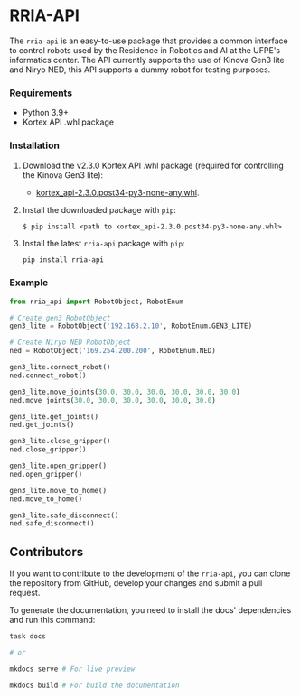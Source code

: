 # RRIA-API

The `rria-api` is an easy-to-use package that provides a common interface to control robots used by the 
Residence in Robotics and AI at the UFPE's informatics center.
The API currently supports the use of Kinova Gen3 lite and Niryo NED, 
this API supports a dummy robot for testing purposes.

### **Requirements**

- Python 3.9+
- Kortex API .whl package

### **Installation**
1. Download the v2.3.0 Kortex API .whl package (required for controlling the Kinova Gen3 lite):
   - [kortex_api-2.3.0.post34-py3-none-any.whl](https://artifactory.kinovaapps.com/ui/native/generic-public/kortex/API/2.3.0/kortex_api-2.3.0.post34-py3-none-any.whl).

2. Install the downloaded package with `pip`:
	```
	$ pip install <path to kortex_api-2.3.0.post34-py3-none-any.whl>
	```
3. Install the latest `rria-api` package with `pip`:
	```bash
	pip install rria-api
	```

### **Example**

```python
from rria_api import RobotObject, RobotEnum

# Create gen3 RobotObject
gen3_lite = RobotObject('192.168.2.10', RobotEnum.GEN3_LITE)

# Create Niryo NED RobotObject
ned = RobotObject('169.254.200.200', RobotEnum.NED)

gen3_lite.connect_robot()
ned.connect_robot()

gen3_lite.move_joints(30.0, 30.0, 30.0, 30.0, 30.0, 30.0)
ned.move_joints(30.0, 30.0, 30.0, 30.0, 30.0, 30.0)

gen3_lite.get_joints()
ned.get_joints()

gen3_lite.close_gripper()
ned.close_gripper()

gen3_lite.open_gripper()
ned.open_gripper()

gen3_lite.move_to_home()
ned.move_to_home()

gen3_lite.safe_disconnect()
ned.safe_disconnect()

```

## Contributors
If you want to contribute to the development of the `rria-api`, you can clone the repository from GitHub, 
develop your changes and submit a pull request.

To generate the documentation, you need to install the docs' dependencies and run this command:

```bash
task docs

# or

mkdocs serve # For live preview

mkdocs build # For build the documentation

```
